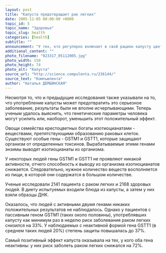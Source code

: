```yaml
---
layout: post
title: "Капуста предотвращает рак легких"
date: 2005-11-05 00:00:00 +0000
topic_id: 5
topic_name: "Здоровье"
topic_slug: health
categories: [health]
subtitle: ""
announcement: "У тех, кто регулярно включает в свой рацион капусту цветную, брокколи, брюссельскую капусту, листовую, а также редис и редьку риск возникновения рака легких существенно уменьшается. Исследование по данной проблеме было опубликовано в известном медицинском журнале The Lancet."
additional_content: ""
photo_filename: "023317_05112005.jpg"
photo_width: 150
photo_height: 74
photo_alt: "Капуста"
source_url: "http://science.compulenta.ru/236144/"
source_text: "Компьюлента"
author: "Наталья ДЕМБИНСКАЯ"
---
```

Несмотря то, что и предыдущие исследования также указывали на то, что употребление капусты может предотвратить это серьезное заболевание, результаты были не вполне исчерпывающими. Теперь ученым удалось выяснить, что генетические параметры человека могут усилить или, наоборот, уменьшить этот положительный эффект.

Овощи семейства крестоцветных богаты изотиоцианатами - веществами, препятствующими образованию раковых клеток. Существуют особые гены - GSTM1 и GSTT1, которые защищают организм от определенных токсинов. Вырабатываемые этими генами энзимы выводят изотиоцианаты из организма.

У некоторых людей гены GSTM1 и GSTT1 не проявляют никакой активности, отчего способность к выводу из организма изотиоцианатов снижается. Следовательно, нужное количество веществ восполняется из пищи, в которой они содержатся в большом количестве.

Ученые исследовали 2141 пациента с раком легких и 2168 здоровых людей. В диету испытуемых входили блюда из капусты, а затем у них взяли образцы ДНК.

Оказалось, что людей с активными двумя генами никаких положительных результатов не наблюдалось. Однако у пациентов с пассивным геном GSTM1 (таких около половины), употреблявших капусту как минимум раз в неделю риск заболевания раком легких снизился на 33%. У наблюдаемых с неактивной формой гена GSTT1 (в среднем таких людей 20%) степень защиты повышалась до 37%.

Самый позитивный эффект капуста оказывала на тех, у кого оба гена неактивны: у них риск заболеть раком легких снижался на 72%.
